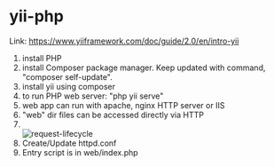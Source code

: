 # yii-php
Link: https://www.yiiframework.com/doc/guide/2.0/en/intro-yii

1) install PHP
2) install Composer package manager. Keep updated with command, "composer self-update".
3) install yii using composer
4) to run PHP web server: "php yii serve"
5) web app can run with apache, nginx HTTP server or IIS
6) "web" dir files can be accessed directly via HTTP
7) <br> ![request-lifecycle](https://user-images.githubusercontent.com/8523768/191619252-575a4520-73e0-44d6-8500-a5185c571500.png)
8) Create/Update httpd.conf
9) Entry script is in web/index.php

